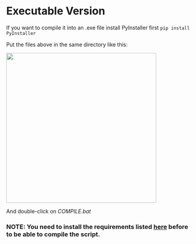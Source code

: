 # Executable Version


If you want to compile it into an .exe file install PyInstaller first
    ```
    pip install PyInstaller
    ```
	
Put the files above in the same directory like this:

<img src="https://files.catbox.moe/lwbkmr.png" width="400"/>

And double-click on _COMPILE.bat_


### NOTE: You need to install the requirements listed [here](https://github.com/kxdekxde/browndust2-spine-viewer/blob/main/README.md) before to be able to compile the script.
  
  






